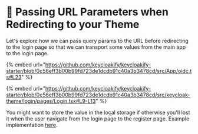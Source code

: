 # 🚛 Passing URL Parameters when Redirecting to your Theme

Let's explore how we can pass query params to the URL before redirecting to the login page so that we can transport some values from the main app to the login page.

{% embed url="https://github.com/keycloakify/keycloakify-starter/blob/0c56eff3b00b99fd723de1dcdb91c40a3b3478cd/src/App/oidc.ts#L23" %}

{% embed url="https://github.com/keycloakify/keycloakify-starter/blob/0c56eff3b00b99fd723de1dcdb91c40a3b3478cd/src/keycloak-theme/login/pages/Login.tsx#L9-L13" %}

You might want to store the value in the local storage if otherwise you'll lost it when the user navigate from the login page to the register page. Example implementation [here](https://github.com/InseeFrLab/onyxia/blob/40d393973398f5bbcea60d7cd9a9a9e0267bd273/web/src/keycloak-theme/login/onyxiaInstancePublicUrl.ts#L6-L28).
